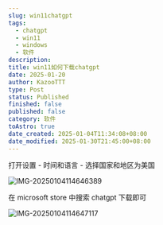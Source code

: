 ```yaml
---
slug: win11chatgpt
tags:
  - chatgpt
  - win11
  - windows
  - 软件
description: 
title: win11如何下载chatgpt
date: 2025-01-20
author: KazooTTT
type: Post
status: Published
finished: false
published: false
category: 软件
toAstro: true
date_created: 2025-01-04T11:34:08+08:00
date_modified: 2025-01-30T21:45:00+08:00
---
```


打开设置 - 时间和语言 - 选择国家和地区为美国

![IMG-20250104114646389](https://pictures.kazoottt.top/2025/01/20250130-IMG-20250104114646389.png)

在 microsoft store 中搜索 chatgpt 下载即可

![IMG-20250104114647117](https://pictures.kazoottt.top/2025/01/20250130-IMG-20250104114647117.png)
